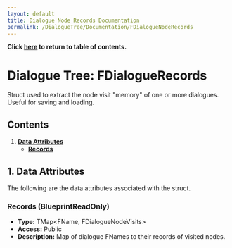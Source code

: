 ```yaml
---
layout: default
title: Dialogue Node Records Documentation
permalink: /DialogueTree/Documentation/FDialogueNodeRecords
---
```

**Click [here](Contents.md) to return to table of contents.** 

# Dialogue Tree: FDialogueRecords
Struct used to extract the node visit "memory" of one or more dialogues. Useful for saving and loading. 

## Contents 
1. [**Data Attributes**](FDialogueRecords.md#1-data-attributes)
   * [**Records**](FDialogueRecords.md#records-blueprintreadonly)

## 1. Data Attributes
The following are the data attributes associated with the struct.
<br>

### Records (BlueprintReadOnly)
* **Type:** TMap<FName, FDialogueNodeVisits>
* **Access:** Public
* **Description:** Map of dialogue FNames to their records of visited nodes.
